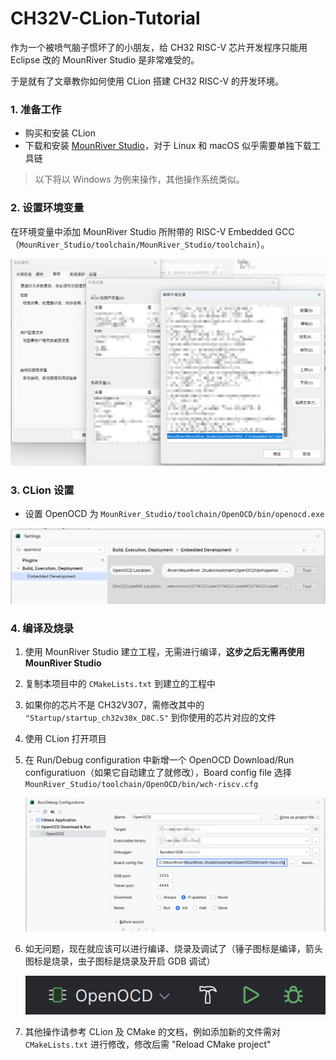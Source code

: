 # CH32V-CLion-Tutorial

作为一个被喷气脑子惯坏了的小朋友，给 CH32 RISC-V 芯片开发程序只能用 Eclipse 改的 MounRiver Studio 是非常难受的。

于是就有了文章教你如何使用 CLion 搭建 CH32 RISC-V 的开发环境。

### 1. 准备工作

- 购买和安装 CLion
- 下载和安装 [MounRiver Studio](http://www.mounriver.com/download)，对于 Linux 和 macOS 似乎需要单独下载工具链

> 以下将以 Windows 为例来操作，其他操作系统类似。

### 2. 设置环境变量

在环境变量中添加 MounRiver Studio 所附带的 RISC-V Embedded GCC（`MounRiver_Studio/toolchain/MounRiver_Studio/toolchain`）。

![设置环境变量](./images/environment-variable.png)

### 3. CLion 设置

- 设置 OpenOCD 为 `MounRiver_Studio/toolchain/OpenOCD/bin/openocd.exe`

![设置 OpenOCD](./images/setup-openocd.png)

### 4. 编译及烧录

1. 使用 MounRiver Studio 建立工程，无需进行编译，**这步之后无需再使用 MounRiver Studio**
2. 复制本项目中的 `CMakeLists.txt` 到建立的工程中
3. 如果你的芯片不是 CH32V307，需修改其中的 `"Startup/startup_ch32v30x_D8C.S"` 到你使用的芯片对应的文件
4. 使用 CLion 打开项目
5. 在 Run/Debug configuration 中新增一个 OpenOCD Download/Run configuratiuon（如果它自动建立了就修改），Board config file 选择 `MounRiver_Studio/toolchain/OpenOCD/bin/wch-riscv.cfg`
   
   ![OpenOCD Download/Run configuratiuon](./images/openocd-configuration.png)

6. 如无问题，现在就应该可以进行编译、烧录及调试了（锤子图标是编译，箭头图标是烧录，虫子图标是烧录及开启 GDB 调试）
   
   ![build-run-debug](./images/build-run-debug.png)

7. 其他操作请参考 CLion 及 CMake 的文档，例如添加新的文件需对 `CMakeLists.txt` 进行修改，修改后需 "Reload CMake project"